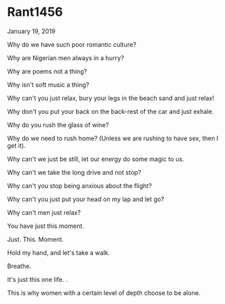 # Rant1456



January 19, 2019

Why do we have such poor romantic culture?

Why are Nigerian men always in a hurry?

Why are poems not a thing?

Why isn't soft music a thing?

Why can't you just relax, bury your legs in the beach sand and just relax!

Why don't you put your back on the back-rest of the car and just exhale.

Why do you rush the glass of wine?

Why do we need to rush home? (Unless we are rushing to have sex, then I get it).

Why can't we just be still, let our energy do some magic to us.

Why can't we take the long drive and not stop?

Why can't you stop being anxious about the flight?

Why can't you just put your head on my lap and let go?

Why can't men just relax?

You have just this moment. 

Just. This. Moment.

Hold my hand, and let's take a walk.

Breathe.

It's just this one life.
.

This is why women with a certain level of depth choose to be alone.